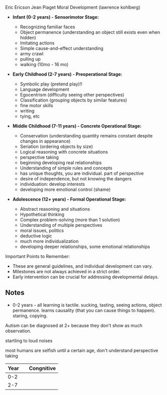 Eric Ericson
Jean Piaget
Moral Development (lawrence kohlberg)

- **Infant (0-2 years) - Sensorimotor Stage:**
    
    - Recognizing familiar faces 
    - Object permanence (understanding an object still exists even when hidden) 
    - Imitating actions 
    - Simple cause-and-effect understanding
    - army crawl
    - pulling up
    - walking (10mo - 16 mo)
    
- **Early Childhood (2-7 years) - Preoperational Stage:**
    
    - Symbolic play (pretend play)!!
    - Language development
    - Egocentrism (difficulty seeing other perspectives) 
    - Classification (grouping objects by similar features) 
    - fine motor skills
    - writing
    - tying, etc
    
- **Middle Childhood (7-11 years) - Concrete Operational Stage:**
    
    - Conservation (understanding quantity remains constant despite changes in appearance) 
    - Seriation (ordering objects by size) 
    - Logical reasoning with concrete situations 
    - perspective taking
    - beginning developing real relationships
    - Understanding of simple rules and concepts 
    - has unique thoughts, you are individual. part of perspective
    - desire of independence, but not knowing the dangers
    - individuation: develop interests
    - developing more emotional control (shame)
    
- **Adolescence (12+ years) - Formal Operational Stage:**
    
    - Abstract reasoning and situations
    - Hypothetical thinking 
    - Complex problem-solving (more than 1 solution)
    - Understanding of multiple perspectives 
    - moral issues, politics
    - deductive logic
    - much more individualization
    - developing deeper relationships, some emotional relationships
    

Important Points to Remember:

- These are general guidelines, and individual development can vary.
- Milestones are not always achieved in a strict order.
- Early intervention can be crucial for addressing developmental delays.

## Notes

- 0-2 years - all learning is tactile. sucking, tasting, seeing actions, object permanence. learns causality (that you can cause things to happen). staring, copying.

Autism can be diagnosed at 2+ because they don't show as much observation.

startling to loud noises

most humans are selfish until a certain age, don't understand perspective taking

| Year |     | Congnitive |
| ---- | --- | ---------- |
| 0-2  |     |            |
| 2-7  |     |            |
